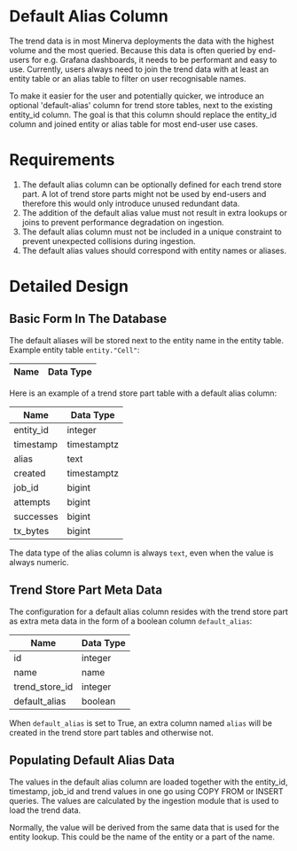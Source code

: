 # Default Alias Column

The trend data is in most Minerva deployments the data with the highest volume
and the most queried. Because this data is often queried by end-users for e.g.
Grafana dashboards, it needs to be performant and easy to use. Currently, users
always need to join the trend data with at least an entity table or an alias
table to filter on user recognisable names.

To make it easier for the user and potentially quicker, we introduce an
optional 'default-alias' column for trend store tables, next to the existing
entity_id column. The goal is that this column should replace the entity_id
column and joined entity or alias table for most end-user use cases.

# Requirements

1. The default alias column can be optionally defined for each trend store
   part. A lot of trend store parts might not be used by end-users and
   therefore this would only introduce unused redundant data.
2. The addition of the default alias value must not result in extra lookups
   or joins to prevent performance degradation on ingestion.
3. The default alias column must not be included in a unique constraint to
   prevent unexpected collisions during ingestion.
4. The default alias values should correspond with entity names or aliases.

# Detailed Design

## Basic Form In The Database

The default aliases will be stored next to the entity name in the entity table. Example entity table `entity."Cell"`:

| Name      | Data Type   |
|-----------|-------------|

Here is an example of a trend store part table with a default alias column:

| Name      | Data Type   |
|-----------|-------------|
| entity_id | integer     |
| timestamp | timestamptz |
| alias     | text        |
| created   | timestamptz |
| job_id    | bigint      |
| attempts  | bigint      |
| successes | bigint      |
| tx_bytes  | bigint      |

The data type of the alias column is always `text`, even when the value is
always numeric.


## Trend Store Part Meta Data

The configuration for a default alias column resides with the trend store part
as extra meta data in the form of a boolean column `default_alias`:

| Name           | Data Type    |
|----------------|--------------|
| id             | integer      |
| name           | name         |
| trend_store_id | integer      |
| default_alias  | boolean      |

When `default_alias` is set to True, an extra column named `alias` will be
created in the trend store part tables and otherwise not.

## Populating Default Alias Data

The values in the default alias column are loaded together with the entity_id,
timestamp, job_id and trend values in one go using COPY FROM or INSERT queries.
The values are calculated by the ingestion module that is used to load the
trend data.

Normally, the value will be derived from the same data that is used for the
entity lookup. This could be the name of the entity or a part of the name.
